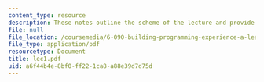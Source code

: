 ```yaml
---
content_type: resource
description: These notes outline the scheme of the lecture and provide study problems.
file: null
file_location: /coursemedia/6-090-building-programming-experience-a-lead-in-to-6-001-january-iap-2005/a6f44b4e8bf0ff221ca8a88e39d7d75d_lec1.pdf
file_type: application/pdf
resourcetype: Document
title: lec1.pdf
uid: a6f44b4e-8bf0-ff22-1ca8-a88e39d7d75d
---
```

